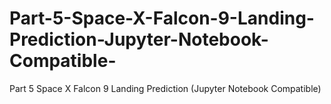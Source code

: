 # Part-5-Space-X-Falcon-9-Landing-Prediction-Jupyter-Notebook-Compatible-
Part 5 Space X Falcon 9 Landing Prediction (Jupyter Notebook Compatible)
